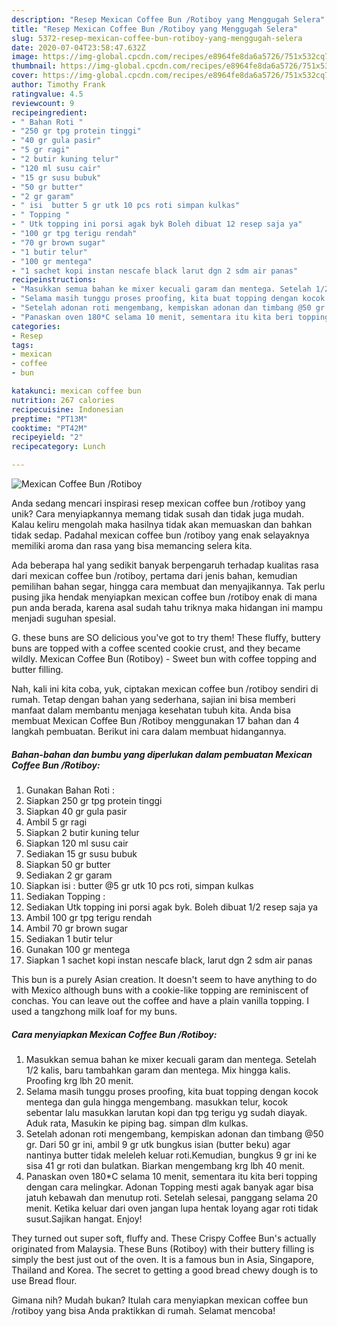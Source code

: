 ```yaml
---
description: "Resep Mexican Coffee Bun /Rotiboy yang Menggugah Selera"
title: "Resep Mexican Coffee Bun /Rotiboy yang Menggugah Selera"
slug: 5372-resep-mexican-coffee-bun-rotiboy-yang-menggugah-selera
date: 2020-07-04T23:58:47.632Z
image: https://img-global.cpcdn.com/recipes/e8964fe8da6a5726/751x532cq70/mexican-coffee-bun-rotiboy-foto-resep-utama.jpg
thumbnail: https://img-global.cpcdn.com/recipes/e8964fe8da6a5726/751x532cq70/mexican-coffee-bun-rotiboy-foto-resep-utama.jpg
cover: https://img-global.cpcdn.com/recipes/e8964fe8da6a5726/751x532cq70/mexican-coffee-bun-rotiboy-foto-resep-utama.jpg
author: Timothy Frank
ratingvalue: 4.5
reviewcount: 9
recipeingredient:
- " Bahan Roti "
- "250 gr tpg protein tinggi"
- "40 gr gula pasir"
- "5 gr ragi"
- "2 butir kuning telur"
- "120 ml susu cair"
- "15 gr susu bubuk"
- "50 gr butter"
- "2 gr garam"
- " isi  butter 5 gr utk 10 pcs roti simpan kulkas"
- " Topping "
- " Utk topping ini porsi agak byk Boleh dibuat 12 resep saja ya"
- "100 gr tpg terigu rendah"
- "70 gr brown sugar"
- "1 butir telur"
- "100 gr mentega"
- "1 sachet kopi instan nescafe black larut dgn 2 sdm air panas"
recipeinstructions:
- "Masukkan semua bahan ke mixer kecuali garam dan mentega. Setelah 1/2 kalis, baru tambahkan garam dan mentega. Mix hingga kalis. Proofing krg lbh 20 menit."
- "Selama masih tunggu proses proofing, kita buat topping dengan kocok mentega dan gula hingga mengembang. masukkan telur, kocok sebentar lalu masukkan larutan kopi dan tpg terigu yg sudah diayak. Aduk rata, Masukin ke piping bag. simpan dlm kulkas."
- "Setelah adonan roti mengembang, kempiskan adonan dan timbang @50 gr. Dari 50 gr ini, ambil 9 gr utk bungkus isian (butter beku) agar nantinya butter tidak meleleh keluar roti.Kemudian, bungkus 9 gr ini ke sisa 41 gr roti dan bulatkan. Biarkan mengembang krg lbh 40 menit."
- "Panaskan oven 180*C selama 10 menit, sementara itu kita beri topping dengan cara melingkar. Adonan Topping mesti agak banyak agar bisa jatuh kebawah dan menutup roti. Setelah selesai, panggang selama 20 menit. Ketika keluar dari oven jangan lupa hentak loyang agar roti tidak susut.Sajikan hangat. Enjoy!"
categories:
- Resep
tags:
- mexican
- coffee
- bun

katakunci: mexican coffee bun 
nutrition: 267 calories
recipecuisine: Indonesian
preptime: "PT13M"
cooktime: "PT42M"
recipeyield: "2"
recipecategory: Lunch

---
```



![Mexican Coffee Bun /Rotiboy](https://img-global.cpcdn.com/recipes/e8964fe8da6a5726/751x532cq70/mexican-coffee-bun-rotiboy-foto-resep-utama.jpg)

Anda sedang mencari inspirasi resep mexican coffee bun /rotiboy yang unik? Cara menyiapkannya memang tidak susah dan tidak juga mudah. Kalau keliru mengolah maka hasilnya tidak akan memuaskan dan bahkan tidak sedap. Padahal mexican coffee bun /rotiboy yang enak selayaknya memiliki aroma dan rasa yang bisa memancing selera kita.

Ada beberapa hal yang sedikit banyak berpengaruh terhadap kualitas rasa dari mexican coffee bun /rotiboy, pertama dari jenis bahan, kemudian pemilihan bahan segar, hingga cara membuat dan menyajikannya. Tak perlu pusing jika hendak menyiapkan mexican coffee bun /rotiboy enak di mana pun anda berada, karena asal sudah tahu triknya maka hidangan ini mampu menjadi suguhan spesial.

G. these buns are SO delicious you&#39;ve got to try them! These fluffy, buttery buns are topped with a coffee scented cookie crust, and they became wildly. Mexican Coffee Bun (Rotiboy) - Sweet bun with coffee topping and butter filling.


Nah, kali ini kita coba, yuk, ciptakan mexican coffee bun /rotiboy sendiri di rumah. Tetap dengan bahan yang sederhana, sajian ini bisa memberi manfaat dalam membantu menjaga kesehatan tubuh kita. Anda bisa membuat Mexican Coffee Bun /Rotiboy menggunakan 17 bahan dan 4 langkah pembuatan. Berikut ini cara dalam membuat hidangannya.

<!--inarticleads1-->

##### Bahan-bahan dan bumbu yang diperlukan dalam pembuatan Mexican Coffee Bun /Rotiboy:

1. Gunakan  Bahan Roti :
1. Siapkan 250 gr tpg protein tinggi
1. Siapkan 40 gr gula pasir
1. Ambil 5 gr ragi
1. Siapkan 2 butir kuning telur
1. Siapkan 120 ml susu cair
1. Sediakan 15 gr susu bubuk
1. Siapkan 50 gr butter
1. Sediakan 2 gr garam
1. Siapkan  isi : butter @5 gr utk 10 pcs roti, simpan kulkas
1. Sediakan  Topping :
1. Sediakan  Utk topping ini porsi agak byk. Boleh dibuat 1/2 resep saja ya
1. Ambil 100 gr tpg terigu rendah
1. Ambil 70 gr brown sugar
1. Sediakan 1 butir telur
1. Gunakan 100 gr mentega
1. Siapkan 1 sachet kopi instan nescafe black, larut dgn 2 sdm air panas


This bun is a purely Asian creation. It doesn&#39;t seem to have anything to do with Mexico although buns with a cookie-like topping are reminiscent of conchas. You can leave out the coffee and have a plain vanilla topping. I used a tangzhong milk loaf for my buns. 

<!--inarticleads2-->

##### Cara menyiapkan Mexican Coffee Bun /Rotiboy:

1. Masukkan semua bahan ke mixer kecuali garam dan mentega. Setelah 1/2 kalis, baru tambahkan garam dan mentega. Mix hingga kalis. Proofing krg lbh 20 menit.
1. Selama masih tunggu proses proofing, kita buat topping dengan kocok mentega dan gula hingga mengembang. masukkan telur, kocok sebentar lalu masukkan larutan kopi dan tpg terigu yg sudah diayak. Aduk rata, Masukin ke piping bag. simpan dlm kulkas.
1. Setelah adonan roti mengembang, kempiskan adonan dan timbang @50 gr. Dari 50 gr ini, ambil 9 gr utk bungkus isian (butter beku) agar nantinya butter tidak meleleh keluar roti.Kemudian, bungkus 9 gr ini ke sisa 41 gr roti dan bulatkan. Biarkan mengembang krg lbh 40 menit.
1. Panaskan oven 180*C selama 10 menit, sementara itu kita beri topping dengan cara melingkar. Adonan Topping mesti agak banyak agar bisa jatuh kebawah dan menutup roti. Setelah selesai, panggang selama 20 menit. Ketika keluar dari oven jangan lupa hentak loyang agar roti tidak susut.Sajikan hangat. Enjoy!


They turned out super soft, fluffy and. These Crispy Coffee Bun&#39;s actually originated from Malaysia. These Buns (Rotiboy) with their buttery filling is simply the best just out of the oven. It is a famous bun in Asia, Singapore, Thailand and Korea. The secret to getting a good bread chewy dough is to use Bread flour. 

Gimana nih? Mudah bukan? Itulah cara menyiapkan mexican coffee bun /rotiboy yang bisa Anda praktikkan di rumah. Selamat mencoba!
